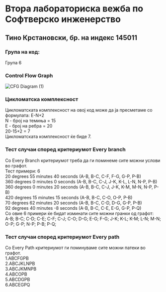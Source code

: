 # Втора лабораториска вежба по Софтверско инженерство 
## Тино Крстановски, бр. на индекс 145011
### Група на код:
Група 6

### Control Flow Graph 
![CFG Diagram (1)](https://user-images.githubusercontent.com/37616613/84551486-1adc1600-ad0e-11ea-825c-07eb1fb3bb25.png)
### Цикломатска комплексност 
Цикломатската комплексност на овој код може да ја пресметаме со формулата: Е-N+2 <br/>
N - број на темиња = 15<br/>
E - број на ребра = 20<br/>
20-15+2 = 7<br/>
Цикломатската комплексност ќе биде 7.

### Тест случаи според критериумот Every branch 
Со Every Branch критериумот треба да ги поминеме сите можни услови во графот.<br/>
Тест примери: 6<br/>
20 degrees 55 minutes 40 seconds (A-B, B-C, C-F, F-G, G-P, P-B)<br/>
360 degrees 0 minutes 0 seconds (A-B, B-C, C-J, J-K, K-L, L-N, N-P, P-B)<br/>
360 degrees 0 minutes 20 seconds (A-B, B-C, C-J, J-K, K-M, M-N, N-P, P-B)<br/>
420 degrees 15 minutes 15 seconds (A-B, B-C, C-O, O-P, P-B)<br/>
70 degrees 62 minutes 20 seconds (A-B, B-C, C-D, D-G, G-P, P-B)<br/>
92 degrees 40 minutes -8 seconds (A-B, B-C, C-E, E-G, G-P, P-Q)<br/>
Со овие 6 примери ќе бидат изминати сите можни гранки од графот:<br/>
A-B;
B-C;
C-D;
C-E;
C-F;
C-J;
C-O;
D-G;
E-G;
F-G;
J-K;
K-L;
K-M;
L-N;
M-N;
O-P;
G-P;
N-P;
P-B;
P-Q;

### Тест случаи според критериумот Every path
Со Every Path критериумот ги поминуваме сите можни патеки во графот.<br/>
1.ABCFGPB<br/>
2.ABCJKLNPB<br/>
3.ABCJKMNPB<br/>
4.ABCOPB<br/>
5.ABCDGPB<br/>
6.ABCEGPQ
